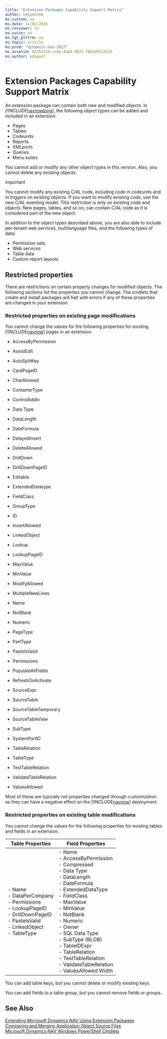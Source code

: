 ```yaml
---
title: "Extension Packages Capability Support Matrix"
author: edupont04
ms.custom: na
ms.date: 11/02/2016
ms.reviewer: na
ms.suite: na
ms.tgt_pltfrm: na
ms.topic: article
ms.prod: "dynamics-nav-2017"
ms.assetid: 83351319-ce8a-4a84-9831-f68ed9f14835
ms.author: edupont
---
```

# Extension Packages Capability Support Matrix
An extension package can contain both new and modified objects. In [!INCLUDE[navnowlong](includes/navnowlong_md.md)], the following object types can be added and included in an extension:  

- Pages
- Tables
- Codeunits
- Reports
- XMLports
- Queries
- Menu suites  

 You cannot add or modify any other object types in this version. Also, you cannot delete any existing objects.  

> [!IMPORTANT]  
>  You cannot modify any existing C/AL code, including code in codeunits and in triggers on existing objects. If you want to modify existing code, use the new C/AL eventing model. This restriction is only on existing code and objects. New pages, tables, and so on, can contain C/AL code as it is considered part of the new object.  

In addition to the object types described above, you are also able to include per-tenant web services, multilanguage files, and the following types of data:

-	Permission sets  
-	Web services  
-	Table data  
-	Custom report layouts  


## Restricted properties  
 There are restrictions on certain property changes for modified objects. The following sections list the properties you cannot change. The cmdlets that create and install packages will halt with errors if any of these properties are changed in your extension.  

### Restricted properties on existing page modifications  
 You cannot change the values for the following properties for existing [!INCLUDE[navnow](includes/navnow_md.md)] pages in an extension.  

-   AccessByPermission  

-   AssistEdit  

-   AutoSplitKey  

-   CardPageID  

-   CharAllowed  

-   ContainerType  

-   ControlAddIn  

-   Data Type  

-   DataLength  

-   DateFormula  

-   DelayedInsert  

-   DeleteAllowed  

-   DrillDown  

-   DrillDownPageID  

-   Editable  

-   ExtendedDatatype  

-   FieldClass  

-   GroupType  

-   ID  

-   InsertAllowed  

-   LinkedObject  

-   Lookup  

-   LookupPageID  

-   MaxValue  

-   MinValue  

-   ModifyAllowed  

-   MultipleNewLines  

-   Name  

-   NotBlank  

-   Numeric  

-   PageType  

-   PartType  

-   PasteIsValid  

-   Permissions  

-   PopulateAllFields  

-   RefreshOnActivate  

-   SourceExpr  

-   SourceTable  

-   SourceTableTemporary  

-   SourceTableView  

-   SubType  

-   SystemPartID  

-   TableRelation  

-   TableType  

-   TestTableRelation  

-   ValidateTableRelation  

-   ValuesAllowed  

 Most of these are typically not properties changed through customization as they can have a negative effect on the [!INCLUDE[navnow](includes/navnow_md.md)] deployment.  

### Restricted properties on existing table modifications  
 You cannot change the values for the following properties for existing tables and fields in an extension.  

|Table Properties|Field Properties|  
|----------------------|----------------------|  
|-   Name<br />-   DataPerCompany<br />-   Permissions<br />-   LookupPageID<br />-   DrillDownPageID<br />-   PasteIsValid<br />-   LinkedObject<br />-   TableType|-   Name<br />-   AccessByPermission<br />-   Compressed<br />-   Data Type<br />-   DataLength<br />-   DateFormula<br />-   ExtendedDataType<br />-   FieldClass<br />-   MaxValue<br />-   MinValue<br />-   NotBlank<br />-   Numeric<br />-   Owner<br />-   SQL Data Type<br />-   SubType \(BLOB\)<br />-   TableIDExpr<br />-   TableRelation<br />-   TestTableRelation<br />-   ValidateTableRelation<br />-   ValuesAllowed Width|  

 You can add table keys, but you cannot delete or modify existing keys.  

 You can add fields to a table group, but you cannot remove fields or groups.  

## See Also  
 [Extending Microsoft Dynamics NAV Using Extension Packages](Extending-Microsoft-Dynamics-NAV-Using-Extension-Packages.md)   
 [Comparing and Merging Application Object Source Files](Comparing-and-Merging-Application-Object-Source-Files.md)   
 [Microsoft Dynamics NAV Windows PowerShell Cmdlets](Microsoft-Dynamics-NAV-Windows-PowerShell-Cmdlets.md)
